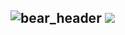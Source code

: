 ![bear_header](https://github.com/seohui242/seohui242/assets/117262212/d18c9457-263c-4fa9-bd94-4aa146f1f0e3)
<a href="https://www.instagram.com/242_seohui/" target="_blank"><img src="https://img.shields.io/badge/Instagram-E4405F?style=flat-square&logo=instagram&logoColor=white"/></a>
---
<!--
**seohui242/seohui242** is a ✨ _special_ ✨ repository because its `README.md` (this file) appears on your GitHub profile.

Here are some ideas to get you started:

- 🔭 I’m currently working on ...
- 🌱 I’m currently learning ...
- 👯 I’m looking to collaborate on ...
- 🤔 I’m looking for help with ...
- 💬 Ask me about ...
- 📫 How to reach me: ...
- 😄 Pronouns: ...
- ⚡ Fun fact: ...
-->
